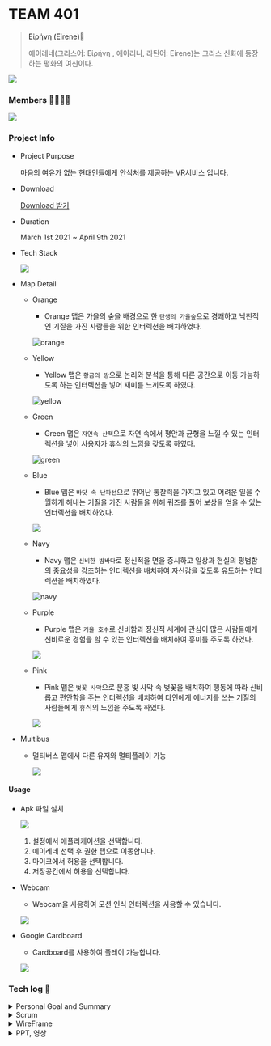 # TEAM 401

> [Εἰρήνη (Eirene)](http://j4a401.p.ssafy.io/)🦌
>
> 에이레네(그리스어: Εἰρήνη , 에이리니, 라틴어: Eirene)는 그리스 신화에 등장하는 평화의 여신이다.

![](Document/Images/logo.jpg)

### Members 👨‍👩‍👦‍👦

![](Document/Images/members.PNG)

### Project Info

- Project Purpose

  마음의 여유가 없는 현대인들에게 안식처를 제공하는 VR서비스 입니다.
  
- Download

  <a href="https://eirenebucket.s3.ap-northeast-2.amazonaws.com/Eirene_final_ver.apk">Download 받기</a>

- Duration

  March 1st 2021 ~ April 9th 2021

- Tech Stack

  ![](Document/Images/techstack.png)

- Map Detail

  - Orange

    - Orange 맵은 가을의 숲을 배경으로 한 `탄생의 가을숲`으로 경쾌하고 낙천적인 기질을 가진 사람들을 위한 인터렉션을 배치하였다.

    ![orange](https://user-images.githubusercontent.com/43662673/114697562-08c96a80-9d59-11eb-9dd0-11052d2399f5.gif)

  - Yellow

    - Yellow 맵은 `황금의 방`으로 논리와 분석을 통해 다른 공간으로 이동 가능하도록 하는 인터렉션을 넣어 재미를 느끼도록 하였다.

    ![yellow](https://user-images.githubusercontent.com/43662673/114697632-1e3e9480-9d59-11eb-89b4-f90a55cdbdbc.gif)

  - Green

    - Green 맵은 `자연속 산책`으로 자연 속에서 평안과 균형을 느낄 수 있는 인터렉션을 넣어 사용자가 휴식의 느낌을 갖도록 하였다.

    ![green](https://user-images.githubusercontent.com/43662673/114697623-1aab0d80-9d59-11eb-8aa0-c4bf1bcb5974.gif)

  - Blue

    - Blue 맵은 `바닷 속 난파선`으로 뛰어난 통찰력을 가지고 있고 어려운 일을 수월하게 해내는 기질을 가진 사람들을 위해 퀴즈를 풀어 보상을 얻을 수 있는 인터렉션을 배치하였다.

    ![](Document/Images/blue.png)

  - Navy

    - Navy 맵은 `신비한 밤바다`로 정신적을 면을 중시하고 일상과 현실의 평범함의 중요성을 강조하는 인터렉션을 배치하여 자신감을 갖도록 유도하는 인터렉션을 배치하였다.

    ![navy](https://user-images.githubusercontent.com/43662673/114697560-07983d80-9d59-11eb-85d1-5f1d48d8d2ba.gif)

  - Purple

    - Purple 맵은 `거울 호수`로 신비함과 정신적 세계에 관심이 많은 사람들에게 신비로운 경험을 할 수 있는 인터렉션을 배치하여 흥미를 주도록 하였다.

    ![](Document/Images/purple.png)

  - Pink

    - Pink 맵은 `벚꽃 사막`으로 분홍 빛 사막 속 벚꽃을 배치하여 행동에 따라 신비롭고 편안함을 주는 인터렉션을 배치하여 타인에게 에너지를 쓰는 기질의 사람들에게 휴식의 느낌을 주도록 하였다.  

    ![](Document/Images/pink.png)

- Multibus

  - 멀티버스 맵에서 다른 유저와 멀티플레이 가능

    ![](https://eirenebucket.s3.ap-northeast-2.amazonaws.com/multi3.gif)

#### Usage

- Apk 파일 설치

  ![](Document/Images/setting.jpg)

  1. 설정에서 애플리케이션을 선택합니다.
  2. 에이레네 선택 후 권한 탭으로 이동합니다.
  3. 마이크에서 허용을 선택합니다.
  4. 저장공간에서 허용을 선택합니다.

- Webcam

  - Webcam을 사용하여 모션 인식 인터렉션을 사용할 수 있습니다.

  ![](Document/Images/webcam.PNG)

- Google Cardboard

  - Cardboard를 사용하여 플레이 가능합니다.

  ![](Document/Images/cardbord.jpg)





### Tech log :bookmark:

<details>
<summary>Personal Goal and Summary</summary>
    <ul>
        <a href="Document/Tech_Log/Personal_Goal/Personal_Goal.md"><li>개인목표정리</li></a>
        <a href="Document/Tech_Log/Personal_Goal/Develop_Summary_Sanghun.md"><li>신상훈 개발일지</li></a>
        <a href="Document/Tech_Log/Personal_Goal/Develop_Summary_HaeSung.md"><li>강해성 개발일지</li></a>
        <a href="Document/Tech_Log/Personal_Goal/Develop_Summary_SoHyun.md"><li>박소현 개발일지</li></a>
        <a href="Document/Tech_Log/Personal_Goal/Develop_Summary_CheongHwa.md"><li>김청화 개발일지</li></a>
        <a href="Document/Tech_Log/Personal_Goal/Develop_Summary_Mintak.md"><li>오민택 개발일지</li></a>
    </ul>
</details>
<details>
<summary>Scrum</summary>
    <ul>
       <a href="https://www.notion.so/VR-Project-6dd9383ec0974b4a829eaadfd35dad4a"><li>Scrum Page</li></a> 
    </ul>
</details>
<details>
<summary>WireFrame</summary>
    <ul>
    <a href="https://jamboard.google.com/d/1xGNY3oLmgPtqpQzj2twDg86FApMhfrF4hfhbUQ7pGvs/edit?usp=sharing"><li>와이어프레임</li></a>
    </ul>
</details>
<details>
<summary>PPT, 영상</summary>
    <ul>
      <a href=""><li>PPT</li></a>
    </ul>
    <ul>
        <a href=""><li>영상</li></a>
    </ul>
</details>